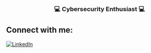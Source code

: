 <h3 align="center">💻 Cybersecurity Enthusiast 💻</h3>
<h2 align="left">Connect with me:</h2>
<p align="left">
<a href="https://www.linkedin.com/in/d-parker17/"><img src="https://img.shields.io/badge/LinkedIn-0077B5?style=for-the-badge&logo=linkedin&logoColor=white" alt="LinkedIn"></a>
</p>

